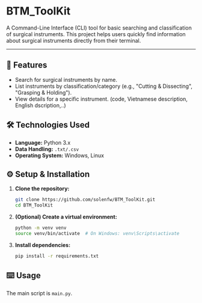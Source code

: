 # BTM_ToolKit 

A Command-Line Interface (CLI) tool for basic searching and classification of surgical instruments. This project helps users quickly find information about surgical instruments directly from their terminal.

---

## 🚀 Features
*   Search for surgical instruments by name.
*   List instruments by classification/category (e.g., "Cutting & Dissecting", "Grasping & Holding").
*   View details for a specific instrument. (code, Vietnamese description, English dscription,..)

## 🛠️ Technologies Used
*   **Language:** Python 3.x
*   **Data Handling:** `.txt/.csv`
*   **Operating System:** Windows, Linux

## ⚙️ Setup & Installation

1.  **Clone the repository:**
    ```bash
    git clone https://github.com/solenfw/BTM_ToolKit.git
    cd BTM_ToolKit
    ```
2.  **(Optional) Create a virtual environment:**
    ```bash
    python -m venv venv
    source venv/bin/activate  # On Windows: venv\Scripts\activate
    ```
3.  **Install dependencies:**
    ```bash
    pip install -r requirements.txt
    ```

## ⌨️ Usage
The main script is `main.py`.

